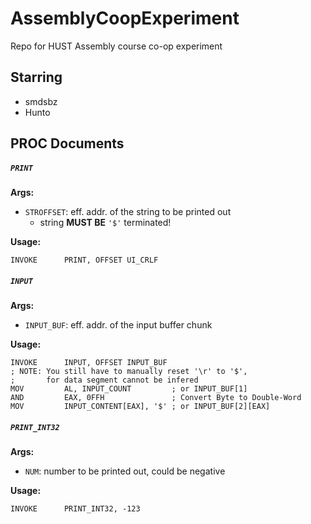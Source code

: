 # AssemblyCoopExperiment

Repo for HUST Assembly course co-op experiment

## Starring

-   smdsbz
-   Hunto

## PROC Documents

##### `PRINT`

**Args:**  
-   `STROFFSET`: eff. addr. of the string to be printed out
    - string **MUST BE** `'$'` terminated!

**Usage:**  
```assembly
INVOKE      PRINT, OFFSET UI_CRLF
```



##### `INPUT`

**Args:**  
-   `INPUT_BUF`: eff. addr. of the input buffer chunk

**Usage:**  
```assembly
INVOKE      INPUT, OFFSET INPUT_BUF
; NOTE: You still have to manually reset '\r' to '$',
;       for data segment cannot be infered
MOV         AL, INPUT_COUNT         ; or INPUT_BUF[1]
AND         EAX, 0FFH               ; Convert Byte to Double-Word
MOV         INPUT_CONTENT[EAX], '$' ; or INPUT_BUF[2][EAX]
```



##### `PRINT_INT32`

**Args:**  
-   `NUM`: number to be printed out, could be negative

**Usage:**  
```assembly
INVOKE      PRINT_INT32, -123
```
